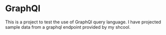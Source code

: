 # GraphQl
This is a project to test the use of GraphQl query language. I have projected sample data from a graphql endpoint provided by my shcool. 
